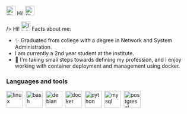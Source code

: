 
<img
  src="https://raw.githubusercontent.com/Tarikul-Islam-Anik/Microsoft-Teams-Animated-Emojis/master/Emojis/Travel%20and%20places/Star.png"
  alt="Star"
  width="25"
  height="25"
/> Hi! <img
  src="https://raw.githubusercontent.com/Tarikul-Islam-Anik/Microsoft-Teams-Animated-Emojis/master/Emojis/Travel%20and%20places/Star.png"
  alt="Star"
  width="25"
  height="25"
/>

/> Hi! <img
  src="https://user-images.githubusercontent.com/74038190/212750155-3ceddfbd-19d3-40a3-87af-8d329c8323c4.gif"
  alt="light"
  width="25"
  height="25"
/>
Facts about me:
- :sparkles: Graduated from college with a degree in Network and System Administration.
- I am currently a 2nd year student at the institute.
- 🤪 I'm taking small steps towards defining my profession, and I enjoy working with container deployment and management using docker.

<!--
-->
### Languages and tools
<img src="https://cdn.jsdelivr.net/gh/devicons/devicon@latest/icons/linux/linux-original.svg" title="linux" width="45" height="45"/>&nbsp;
<img src="https://cdn.jsdelivr.net/gh/devicons/devicon@latest/icons/bash/bash-original.svg" title="bash" width="45" height="45"/>&nbsp;
<img src="https://cdn.jsdelivr.net/gh/devicons/devicon@latest/icons/debian/debian-original-wordmark.svg" title="debian" width="45" height="45"/>&nbsp;
<img src="https://cdn.jsdelivr.net/gh/devicons/devicon@latest/icons/docker/docker-original-wordmark.svg" title="docker" width="45" height="45"/>&nbsp;
<img src="https://cdn.jsdelivr.net/gh/devicons/devicon@latest/icons/python/python-original.svg" title="python" width="45" height="45"/>&nbsp;
<img src="https://cdn.jsdelivr.net/gh/devicons/devicon@latest/icons/mysql/mysql-original-wordmark.svg" title="mysql" width="45" height="45"/>&nbsp;
<img src="https://cdn.jsdelivr.net/gh/devicons/devicon@latest/icons/postgresql/postgresql-original-wordmark.svg" title="postgresql" width="45" height="45"/>&nbsp;
          
                
          
